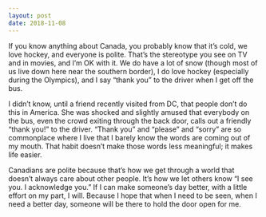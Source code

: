 ```yaml
---
layout: post
date: 2018-11-08
---
```


If you know anything about Canada, you probably know that it’s cold, we love hockey, and everyone is polite. That’s the stereotype you see on TV and in movies, and I’m OK with it. We do have a lot of snow (though most of us live down here near the southern border), I do love hockey (especially during the Olympics), and I say “thank you” to the driver when I get off the bus. 

I didn’t know, until a friend recently visited from DC, that people don’t do this in America. She was shocked and slightly amused that everybody on the bus, even the crowd exiting through the back door, calls out a friendly “thank you!” to the driver. “Thank you” and “please” and “sorry” are so commonplace where I live that I barely know the words are coming out of my mouth. That habit doesn’t make those words less meaningful; it makes life easier. 

Canadians are polite because that’s how we get through a world that doesn’t always care about other people. It’s how we let others know “I see you. I acknowledge you.” If I can make someone’s day better, with a little effort on my part, I will. Because I hope that when I need to be seen, when I need a better day, someone will be there to hold the door open for me. 
